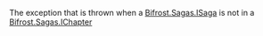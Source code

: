 The exception that is thrown when a [Bifrost.Sagas.ISaga](Bifrost.Sagas.ISaga) is not in a [Bifrost.Sagas.IChapter](Bifrost.Sagas.IChapter)